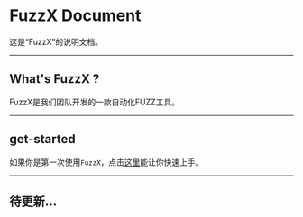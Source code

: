 # FuzzX Document

这是“FuzzX”的说明文档。


---

## What's FuzzX ?

FuzzX是我们团队开发的一款自动化FUZZ工具。


---
 

## get-started

如果你是第一次使用`FuzzX`，点击[这里](https://yaoyuchen0626.gitbook.io/fuzzx/)能让你快速上手。

---

## 待更新...



